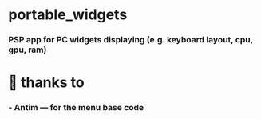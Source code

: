 # portable_widgets
### PSP app for PC widgets displaying (e.g. keyboard layout, cpu, gpu, ram)
# 👏 thanks to
### - **Antim** — for the menu base code

